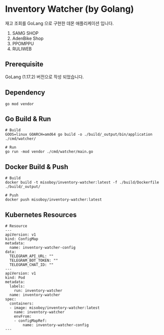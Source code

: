 # Inventory Watcher (by Golang)
재고 조회를 GoLang 으로 구현한 데몬 애플리케이션 입니다.
1. SAMG SHOP
2. AdenBike Shop
3. PPOMPPU
4. RULIWEB

## Prerequisite
GoLang (1.17.2) 버전으로 작성 되었습니다.

## Dependency
```
go mod vendor
```

## Go Build & Run
```
# Build
GOOS=linux GOARCH=amd64 go build -o ./build/_output/bin/application ./cmd/watcher/

# Run
go run -mod vendor ./cmd/watcher/main.go
```

## Docker Build & Push
```
# Build
docker build -t misoboy/inventory-watcher:latest -f ./build/Dockerfile ./build/_output/

# Push
docker push misoboy/inventory-watcher:latest
```

## Kubernetes Resources
```
# Resource
---
apiVersion: v1
kind: ConfigMap
metadata:
  name: inventory-watcher-config
data:
  TELEGRAM_API_URL: ""
  TELEGRAM_BOT_TOKEN: ""
  TELEGRAM_CHAT_ID: ""
---
apiVersion: v1
kind: Pod
metadata:
  labels:
    run: inventory-watcher
  name: inventory-watcher
spec:
  containers:
  - image: misoboy/inventory-watcher:latest
    name: inventory-watcher
    envFrom:
    - configMapRef:
        name: inventory-watcher-config
---
```
